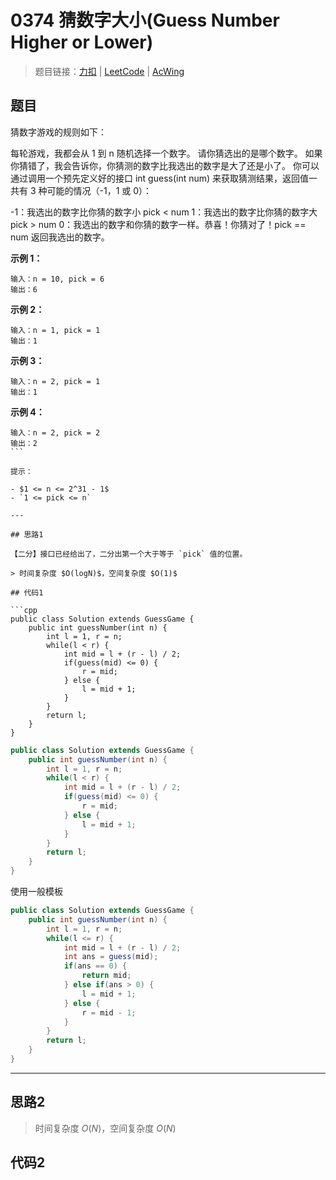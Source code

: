# 0374 猜数字大小(Guess Number Higher or Lower)

> 题目链接：[力扣](https://leetcode-cn.com/problems/guess-number-higher-or-lower/) | [LeetCode](https://leetcode.com/problems/guess-number-higher-or-lower/) | [AcWing](3)

## 题目

猜数字游戏的规则如下：

每轮游戏，我都会从 1 到 n 随机选择一个数字。 请你猜选出的是哪个数字。
如果你猜错了，我会告诉你，你猜测的数字比我选出的数字是大了还是小了。
你可以通过调用一个预先定义好的接口 int guess(int num) 来获取猜测结果，返回值一共有 3 种可能的情况（-1，1 或 0）：

-1：我选出的数字比你猜的数字小 pick < num
1：我选出的数字比你猜的数字大 pick > num
0：我选出的数字和你猜的数字一样。恭喜！你猜对了！pick == num
返回我选出的数字。

**示例 1：**

```plain
输入：n = 10, pick = 6
输出：6
```

**示例 2：**

```plain
输入：n = 1, pick = 1
输出：1
```

**示例 3：**

```plain
输入：n = 2, pick = 1
输出：1
```

**示例 4：**

```plain
输入：n = 2, pick = 2
输出：2
``` 

提示：

- $1 <= n <= 2^31 - 1$
- `1 <= pick <= n`

---

## 思路1

【二分】接口已经给出了，二分出第一个大于等于 `pick` 值的位置。

> 时间复杂度 $O(logN)$，空间复杂度 $O(1)$

## 代码1

```cpp
public class Solution extends GuessGame {
    public int guessNumber(int n) {
        int l = 1, r = n;
        while(l < r) {
            int mid = l + (r - l) / 2;
            if(guess(mid) <= 0) {
                r = mid;
            } else {
                l = mid + 1;
            }
        }
        return l;
    }
}
```

```java
public class Solution extends GuessGame {
    public int guessNumber(int n) {
        int l = 1, r = n;
        while(l < r) {
            int mid = l + (r - l) / 2;
            if(guess(mid) <= 0) {
                r = mid;
            } else {
                l = mid + 1;
            }
        }
        return l;
    }
}
```

使用一般模板

```java
public class Solution extends GuessGame {
    public int guessNumber(int n) {
        int l = 1, r = n;
        while(l <= r) {
            int mid = l + (r - l) / 2;
            int ans = guess(mid);
            if(ans == 0) {
                return mid;
            } else if(ans > 0) {
                l = mid + 1;
            } else {
                r = mid - 1;
            }
        }
        return l;
    }
}
```

---

## 思路2

> 时间复杂度 $O(N)$，空间复杂度 $O(N)$

## 代码2

```cpp

```
